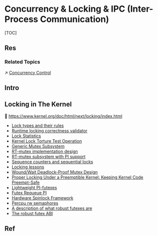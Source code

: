 # Concurrency & Locking & IPC (Inter-Process Communication)

[TOC]



## Res
### Related Topics
↗ [Concurrency Control](../../../../../👷🏾‍♂️%20Computer%20(Host)%20System/Operating%20System%20&%20OS%20Kernel%20(Theory%20Part)/OS%20Processes%20&%20Automata%20Management%20(CPU%20+%20Main%20Memory%20Resource)/Concurrency%20Control/Concurrency%20Control.md)



## Intro



## Locking in The Kernel
📂 https://www.kernel.org/doc/html/next/locking/index.html
- [Lock types and their rules](https://www.kernel.org/doc/html/next/locking/locktypes.html)
- [Runtime locking correctness validator](https://www.kernel.org/doc/html/next/locking/lockdep-design.html)
- [Lock Statistics](https://www.kernel.org/doc/html/next/locking/lockstat.html)
- [Kernel Lock Torture Test Operation](https://www.kernel.org/doc/html/next/locking/locktorture.html)
- [Generic Mutex Subsystem](https://www.kernel.org/doc/html/next/locking/mutex-design.html)
- [RT-mutex implementation design](https://www.kernel.org/doc/html/next/locking/rt-mutex-design.html)
- [RT-mutex subsystem with PI support](https://www.kernel.org/doc/html/next/locking/rt-mutex.html)
- [Sequence counters and sequential locks](https://www.kernel.org/doc/html/next/locking/seqlock.html)
- [Locking lessons](https://www.kernel.org/doc/html/next/locking/spinlocks.html)
- [Wound/Wait Deadlock-Proof Mutex Design](https://www.kernel.org/doc/html/next/locking/ww-mutex-design.html)
- [Proper Locking Under a Preemptible Kernel: Keeping Kernel Code Preempt-Safe](https://www.kernel.org/doc/html/next/locking/preempt-locking.html)
- [Lightweight PI-futexes](https://www.kernel.org/doc/html/next/locking/pi-futex.html)
- [Futex Requeue PI](https://www.kernel.org/doc/html/next/locking/futex-requeue-pi.html)
- [Hardware Spinlock Framework](https://www.kernel.org/doc/html/next/locking/hwspinlock.html)
- [Percpu rw semaphores](https://www.kernel.org/doc/html/next/locking/percpu-rw-semaphore.html)
- [A description of what robust futexes are](https://www.kernel.org/doc/html/next/locking/robust-futexes.html)
- [The robust futex ABI](https://www.kernel.org/doc/html/next/locking/robust-futex-ABI.html)



## Ref
